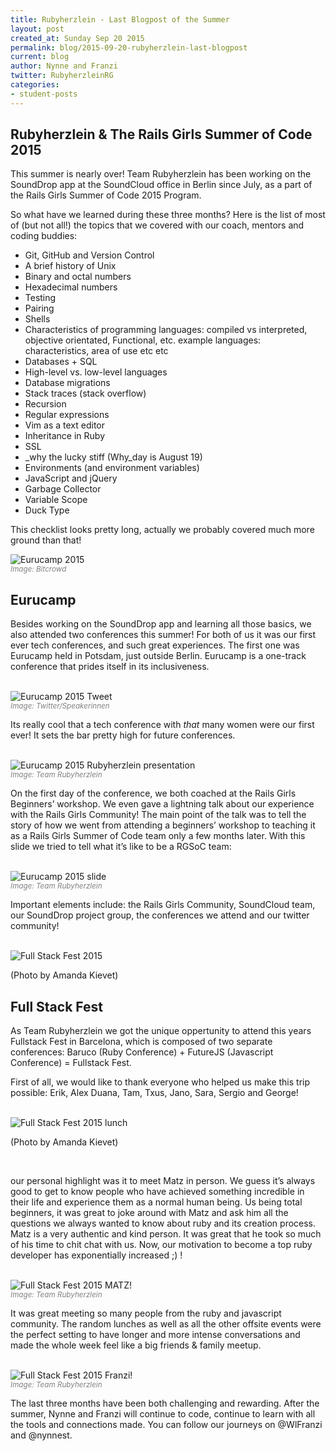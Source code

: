 ```yaml
---
title: Rubyherzlein - Last Blogpost of the Summer
layout: post
created_at: Sunday Sep 20 2015
permalink: blog/2015-09-20-rubyherzlein-last-blogpost
current: blog
author: Nynne and Franzi
twitter: RubyherzleinRG
categories: 
- student-posts
---
```


Rubyherzlein & The Rails Girls Summer of Code 2015
---------------------------

This summer is nearly over! Team Rubyherzlein has been working on the SoundDrop app at the SoundCloud office in Berlin since July, as a part of the Rails Girls Summer of Code 2015 Program.

So what have we learned during these three months? Here is the list of most of (but not all!) the topics that we covered with our coach, mentors and coding buddies:

* Git, GitHub and Version Control
* A brief history of Unix
* Binary and octal numbers
* Hexadecimal numbers
* Testing
* Pairing
* Shells
* Characteristics of programming languages: compiled vs interpreted, objective orientated, Functional, etc. example languages: characteristics, area of use etc etc
* Databases + SQL
* High-level vs. low-level languages
* Database migrations
* Stack traces (stack overflow)
* Recursion
* Regular expressions
* Vim as a text editor
* Inheritance in Ruby
* SSL
* _why the lucky stiff (Why_day is August 19)
* Environments (and environment variables)
* JavaScript and jQuery
* Garbage Collector
* Variable Scope
* Duck Type

This checklist looks pretty long, actually we probably covered much more ground than that! 
<br>

<img src="/img/blog/2015/rubyherzlein-eurucamp-lecture_room.jpg" alt="Eurucamp 2015">
<br><font color="grey"><small><i> Image: Bitcrowd</i></small></font>


Eurucamp
---------------------------

Besides working on the SoundDrop app and learning all those basics, we also attended two conferences this summer! For both of us it was our first ever tech conferences, and such great experiences. The first one was Eurucamp held in Potsdam, just outside Berlin. Eurucamp is a one-track conference that prides itself in its inclusiveness. 

<br>

<img src="/img/blog/2015/rubyherzlein-eurucamp-tweet.jpg" alt="Eurucamp 2015 Tweet">
<br><font color="grey"><small><i> Image: Twitter/Speakerinnen</i></small></font>

<br>

Its really cool that a tech conference with *that* many women were our first ever! It sets the bar pretty high for future conferences.

<br>

<img src="/img/blog/2015/rubyherzlein-eurucamp-presentation.jpg" alt="Eurucamp 2015 Rubyherzlein presentation">
<br><font color="grey"><small><i> Image: Team Rubyherzlein</i></small></font>

<br>

On the first day of the conference, we both coached at the Rails Girls Beginners’ workshop. We even gave a lightning talk about our experience with the Rails Girls Community! The main point of the talk was to tell the story of how we went from attending a beginners’ workshop to teaching it as a Rails Girls Summer of Code team only a few months later. With this slide we tried to tell what it’s like to be a RGSoC team:

<br>

<img src="/img/blog/2015/rubyherzlein-eurucamp-slide.jpg" alt="Eurucamp 2015 slide">
<br><font color="grey"><small><i> Image: Team Rubyherzlein</i></small></font>

<br>

Important elements include: the Rails Girls Community, SoundCloud team, our SoundDrop project group, the conferences we attend and our twitter community!

<br>

<img src="/img/blog/2015/rubyherzlein-fullstack-fest.jpeg" alt="Full Stack Fest 2015">

(Photo by Amanda Kievet)
<br>

Full Stack Fest
---------------------------



As Team Rubyherzlein we got the unique oppertunity to attend this years Fullstack Fest in Barcelona, which is composed of two separate conferences: 
Baruco (Ruby Conference) + FutureJS (Javascript Conference) = Fullstack Fest.

First of all, we would like to thank everyone who helped us make this trip possible:
Erik, Alex Duana, Tam, Txus, Jano, Sara, Sergio and George!

<br>

<img src="/img/blog/2015/rubyherzlein-fullstack-lunch.jpeg" alt="Full Stack Fest 2015 lunch">

(Photo by Amanda Kievet)

<br>

our personal highlight was it to meet Matz in person. We guess it’s always good to get to know people who have achieved something incredible in their life and experience them as a normal human being. Us being total beginners, it was great to joke around with Matz and ask him all the questions we always wanted to know about ruby and its creation process. Matz is a very authentic and kind person. It was great that he took so much of his time to chit chat with us. Now, our motivation to become a top ruby developer has exponentially increased ;) !

<br>

<img src="/img/blog/2015/rubyherzlein-meet-matz.jpg" alt="Full Stack Fest 2015 MATZ!">
<br><font color="grey"><small><i> Image: Team Rubyherzlein</i></small></font>

<br>

It was great meeting so many people from the ruby and javascript community. The random lunches as well as all the other offsite events were the perfect setting to have longer and more intense conversations and made the whole week feel like a big friends & family meetup.

<br>

<img src="/img/blog/2015/rubyherzlein-fullstack-franzi.jpg" alt="Full Stack Fest 2015 Franzi!">
<br><font color="grey"><small><i> Image: Team Rubyherzlein</i></small></font>

<br>

The last three months have been both challenging and rewarding. After the summer, Nynne and Franzi will continue to code, continue to learn with all the tools and connections made. You can follow our journeys on @WlFranzi and @nynnest.
